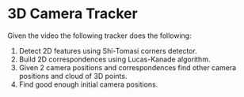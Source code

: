 # 3D Camera Tracker
Given the video the following tracker does the following:

1. Detect 2D features using Shi-Tomasi corners detector.
2. Build 2D correspondences using Lucas-Kanade algorithm.
3. Given 2 camera positions and correspondences find other camera positions and cloud of 3D points.
4. Find good enough initial camera positions.

